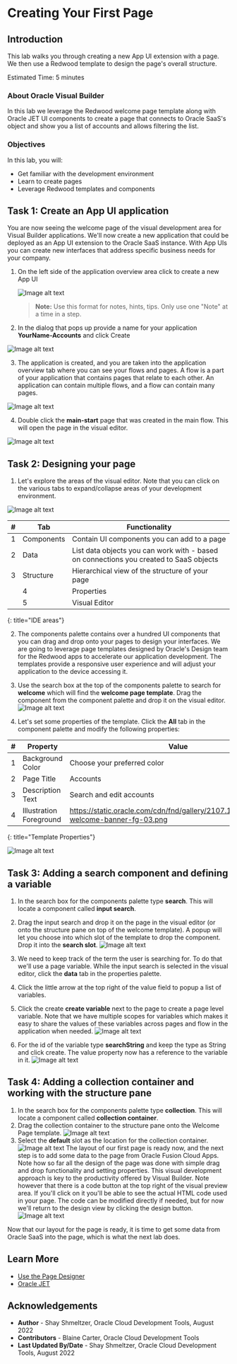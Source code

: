 # Creating Your First Page

## Introduction

This lab walks you through creating a new App UI extension with a page. We then use a Redwood template to design the page's overall structure.

Estimated Time: 5 minutes

### About Oracle Visual Builder
In this lab we leverage the Redwood welcome page template along with Oracle JET UI components to create a page that connects to Oracle SaaS's object and show you a list of accounts and allows filtering the list.

### Objectives

In this lab, you will:
* Get familiar with the development environment
* Learn to create pages
* Leverage Redwood templates and components

## Task 1: Create an App UI application

You are now seeing the welcome page of the visual development area for Visual Builder applications. We'll now create a new application that could be deployed as an App UI extension to the Oracle SaaS instance. With App UIs you can create new interfaces that address specific business needs for your company.

1. On the left side of the application overview area click to create a new App UI

	![Image alt text](images/results.png)

	> **Note:** Use this format for notes, hints, tips. Only use one "Note" at a time in a step.

2. In the dialog that pops up provide a name for your application **YourName-Accounts** and click Create

  ![Image alt text](images/wssettings.png)

3. The application is created, and you are taken into the application overview tab where you can see your flows and pages. A flow is a part of your application that contains pages that relate to each other. An application can contain multiple flows, and a flow can contain many pages.

  ![Image alt text](images/appflow.png)

4. Double click the **main-start** page that was created in the main flow. This will open the page in the visual editor.

  ![Image alt text](images/IDE.png)

## Task 2: Designing your page

1. Let's explore the areas of the visual editor. Note that you can click on the various tabs to expand/collapse areas of your development environment.

  ![Image alt text](images/IDE2.png)

  | #| Tab | Functionality |
  | --- | --- | --- |
  | 1 | Components | Contain UI components you can add to a page  |
  | 2 |Data | List data objects you can work with - based on connections you created to SaaS objects |
  | 3 | Structure | Hierarchical view of the structure of your page |
	  | 4 | Properties | A declarative way to define the properties of the selected component in your page |
	  | 5 | Visual Editor | Shows you a design/live and code view of your page content |
{: title="IDE areas"}

2. The components palette contains over a hundred UI components that you can drag and drop onto your pages to design your interfaces. We are going to leverage page templates designed by Oracle's Design team for the Redwood apps to accelerate our application development. The templates provide a responsive user experience and will adjust your application to the device accessing it.

3. Use the search box at the top of the components palette to search for **welcome** which will find the **welcome page template**. Drag the component from the component palette and drop it on the visual editor.  
  ![Image alt text](images/welcome.png)

4. Let's set some properties of the template. Click the **All** tab in the component palette and modify the following properties:

| # | Property | Value |
| --- | --- | --- |
| 1 | Background Color | Choose your preferred color  |
| 2 |Page Title | Accounts |
| 3 | Description Text| Search and edit accounts |
| 4 | Illustration Foreground | https://static.oracle.com/cdn/fnd/gallery/2107.1.0/images/illust-welcome-banner-fg-03.png |
{: title="Template Properties"}

  ![Image alt text](images/properties.png)

## Task 3: Adding a search component and defining a variable

1. In the search box for the components palette type **search**. This will locate a component called **input search**.
2. Drag the input search and drop it on the page in the visual editor (or onto the structure pane on top of the welcome template). A popup will let you choose into which slot of the template to drop the component. Drop it into the **search slot**.
  ![Image alt text](images/properties.png)

3. We need to keep track of the term the user is searching for. To do that we'll use a page variable.
While the input search is selected in the visual editor, click the **data** tab in the properties palette.

4. Click the little arrow at the top right of the value field to popup a list of variables.

5. Click the create **create variable** next to the page to create a page level variable. Note that we have multiple scopes for variables which makes it easy to share the values of these variables across pages and flow in the application when needed.
  ![Image alt text](images/properties.png)

6. For the id of the variable type **searchString** and keep the type as String and click create. The value property now has a reference to the variable in it.
  ![Image alt text](images/variablesettings.png)

## Task 4: Adding a collection container and working with the structure pane

1. In the search box for the components palette type **collection**. This will locate a component called **collection container**.
2. Drag the collection container to the structure pane onto the Welcome Page template.
  ![Image alt text](images/collection.png)
3. Select the **default** slot as the location for the collection container.
  ![Image alt text](images/slot.png)
The layout of our first page is ready now, and the next step is to add some data to the page from Oracle Fusion Cloud Apps.
Note how so far all the design of the page was done with simple drag and drop functionality and setting properties. This visual development approach is key to the productivity offered by Visual Builder. Note however that there is a code button at the top right of the visual preview area. If you'll click on it you'll be able to see the actual HTML code used in your page. The code can be modified directly if needed, but for now we'll return to the design view by clicking the design button.
  ![Image alt text](images/complete.png)

Now that our layout for the page is ready, it is time to get some data from Oracle SaaS into the page, which is what the next lab does.

## Learn More

* [Use the Page Designer](https://docs.oracle.com/en/cloud/paas/visual-builder/visualbuilder-building-appui/get-started1.html#GUID-CC2B203D-51D3-4408-8D0B-4E26C86BCBC0)
* [Oracle JET](http://oracle.com/jet)

## Acknowledgements
* **Author** - Shay Shmeltzer, Oracle Cloud Development Tools, August 2022
* **Contributors** -  Blaine Carter, Oracle Cloud Development Tools
* **Last Updated By/Date** - Shay Shmeltzer, Oracle Cloud Development Tools, August 2022

